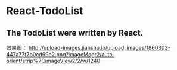 # React-TodoList

## The TodoList were written by React.

效果图：
http://upload-images.jianshu.io/upload_images/1860303-447a77f7b0cd99e2.png?imageMogr2/auto-orient/strip%7CimageView2/2/w/1240

